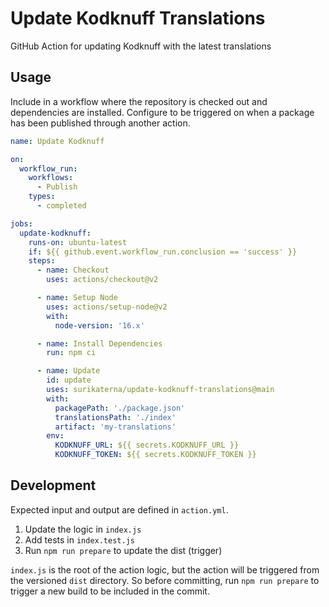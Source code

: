 # Update Kodknuff Translations

GitHub Action for updating Kodknuff with the latest translations

## Usage

Include in a workflow where the repository is checked out and dependencies are installed. Configure to be triggered on
when a package has been published through another action.

```yaml
name: Update Kodknuff

on:
  workflow_run:
    workflows:
      - Publish
    types:
      - completed

jobs:
  update-kodknuff:
    runs-on: ubuntu-latest
    if: ${{ github.event.workflow_run.conclusion == 'success' }}
    steps:
      - name: Checkout
        uses: actions/checkout@v2

      - name: Setup Node
        uses: actions/setup-node@v2
        with:
          node-version: '16.x'

      - name: Install Dependencies
        run: npm ci

      - name: Update
        id: update
        uses: surikaterna/update-kodknuff-translations@main
        with:
          packagePath: './package.json'
          translationsPath: './index'
          artifact: 'my-translations'
        env:
          KODKNUFF_URL: ${{ secrets.KODKNUFF_URL }}
          KODKNUFF_TOKEN: ${{ secrets.KODKNUFF_TOKEN }}
```

## Development

Expected input and output are defined in `action.yml`.

1. Update the logic in `index.js`
2. Add tests in `index.test.js`
3. Run `npm run prepare` to update the dist (trigger)

`index.js` is the root of the action logic, but the action will be triggered from the versioned `dist` directory. So
before committing, run `npm run prepare` to trigger a new build to be included in the commit.
